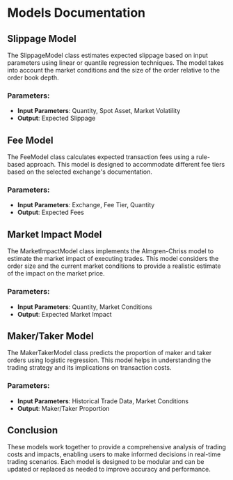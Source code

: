 # Models Documentation

## Slippage Model
The SlippageModel class estimates expected slippage based on input parameters using linear or quantile regression techniques. The model takes into account the market conditions and the size of the order relative to the order book depth.

### Parameters:
- **Input Parameters**: Quantity, Spot Asset, Market Volatility
- **Output**: Expected Slippage

## Fee Model
The FeeModel class calculates expected transaction fees using a rule-based approach. This model is designed to accommodate different fee tiers based on the selected exchange's documentation.

### Parameters:
- **Input Parameters**: Exchange, Fee Tier, Quantity
- **Output**: Expected Fees

## Market Impact Model
The MarketImpactModel class implements the Almgren-Chriss model to estimate the market impact of executing trades. This model considers the order size and the current market conditions to provide a realistic estimate of the impact on the market price.

### Parameters:
- **Input Parameters**: Quantity, Market Conditions
- **Output**: Expected Market Impact

## Maker/Taker Model
The MakerTakerModel class predicts the proportion of maker and taker orders using logistic regression. This model helps in understanding the trading strategy and its implications on transaction costs.

### Parameters:
- **Input Parameters**: Historical Trade Data, Market Conditions
- **Output**: Maker/Taker Proportion

## Conclusion
These models work together to provide a comprehensive analysis of trading costs and impacts, enabling users to make informed decisions in real-time trading scenarios. Each model is designed to be modular and can be updated or replaced as needed to improve accuracy and performance.